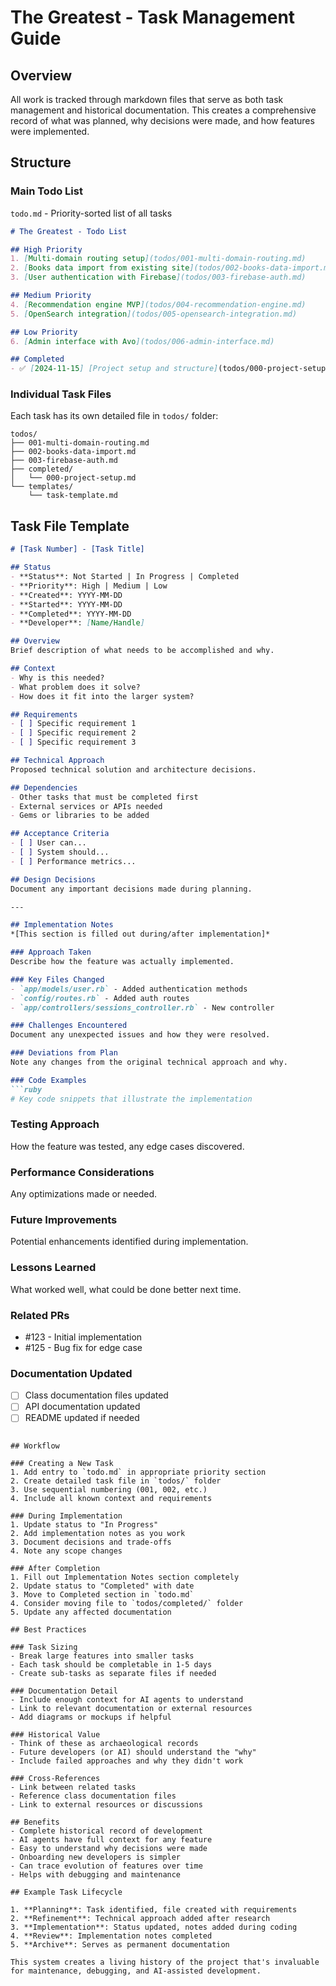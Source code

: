 # The Greatest - Task Management Guide

## Overview
All work is tracked through markdown files that serve as both task management and historical documentation. This creates a comprehensive record of what was planned, why decisions were made, and how features were implemented.

## Structure

### Main Todo List
`todo.md` - Priority-sorted list of all tasks
```markdown
# The Greatest - Todo List

## High Priority
1. [Multi-domain routing setup](todos/001-multi-domain-routing.md)
2. [Books data import from existing site](todos/002-books-data-import.md)
3. [User authentication with Firebase](todos/003-firebase-auth.md)

## Medium Priority
4. [Recommendation engine MVP](todos/004-recommendation-engine.md)
5. [OpenSearch integration](todos/005-opensearch-integration.md)

## Low Priority
6. [Admin interface with Avo](todos/006-admin-interface.md)

## Completed
- ✅ [2024-11-15] [Project setup and structure](todos/000-project-setup.md)
```

### Individual Task Files
Each task has its own detailed file in `todos/` folder:

```
todos/
├── 001-multi-domain-routing.md
├── 002-books-data-import.md
├── 003-firebase-auth.md
├── completed/
│   └── 000-project-setup.md
└── templates/
    └── task-template.md
```

## Task File Template

```markdown
# [Task Number] - [Task Title]

## Status
- **Status**: Not Started | In Progress | Completed
- **Priority**: High | Medium | Low
- **Created**: YYYY-MM-DD
- **Started**: YYYY-MM-DD
- **Completed**: YYYY-MM-DD
- **Developer**: [Name/Handle]

## Overview
Brief description of what needs to be accomplished and why.

## Context
- Why is this needed?
- What problem does it solve?
- How does it fit into the larger system?

## Requirements
- [ ] Specific requirement 1
- [ ] Specific requirement 2
- [ ] Specific requirement 3

## Technical Approach
Proposed technical solution and architecture decisions.

## Dependencies
- Other tasks that must be completed first
- External services or APIs needed
- Gems or libraries to be added

## Acceptance Criteria
- [ ] User can...
- [ ] System should...
- [ ] Performance metrics...

## Design Decisions
Document any important decisions made during planning.

---

## Implementation Notes
*[This section is filled out during/after implementation]*

### Approach Taken
Describe how the feature was actually implemented.

### Key Files Changed
- `app/models/user.rb` - Added authentication methods
- `config/routes.rb` - Added auth routes
- `app/controllers/sessions_controller.rb` - New controller

### Challenges Encountered
Document any unexpected issues and how they were resolved.

### Deviations from Plan
Note any changes from the original technical approach and why.

### Code Examples
```ruby
# Key code snippets that illustrate the implementation
```

### Testing Approach
How the feature was tested, any edge cases discovered.

### Performance Considerations
Any optimizations made or needed.

### Future Improvements
Potential enhancements identified during implementation.

### Lessons Learned
What worked well, what could be done better next time.

### Related PRs
- #123 - Initial implementation
- #125 - Bug fix for edge case

### Documentation Updated
- [ ] Class documentation files updated
- [ ] API documentation updated
- [ ] README updated if needed
```

## Workflow

### Creating a New Task
1. Add entry to `todo.md` in appropriate priority section
2. Create detailed task file in `todos/` folder
3. Use sequential numbering (001, 002, etc.)
4. Include all known context and requirements

### During Implementation
1. Update status to "In Progress"
2. Add implementation notes as you work
3. Document decisions and trade-offs
4. Note any scope changes

### After Completion
1. Fill out Implementation Notes section completely
2. Update status to "Completed" with date
3. Move to Completed section in `todo.md`
4. Consider moving file to `todos/completed/` folder
5. Update any affected documentation

## Best Practices

### Task Sizing
- Break large features into smaller tasks
- Each task should be completable in 1-5 days
- Create sub-tasks as separate files if needed

### Documentation Detail
- Include enough context for AI agents to understand
- Link to relevant documentation or external resources
- Add diagrams or mockups if helpful

### Historical Value
- Think of these as archaeological records
- Future developers (or AI) should understand the "why"
- Include failed approaches and why they didn't work

### Cross-References
- Link between related tasks
- Reference class documentation files
- Link to external resources or discussions

## Benefits
- Complete historical record of development
- AI agents have full context for any feature
- Easy to understand why decisions were made
- Onboarding new developers is simpler
- Can trace evolution of features over time
- Helps with debugging and maintenance

## Example Task Lifecycle

1. **Planning**: Task identified, file created with requirements
2. **Refinement**: Technical approach added after research
3. **Implementation**: Status updated, notes added during coding
4. **Review**: Implementation notes completed
5. **Archive**: Serves as permanent documentation

This system creates a living history of the project that's invaluable for maintenance, debugging, and AI-assisted development.